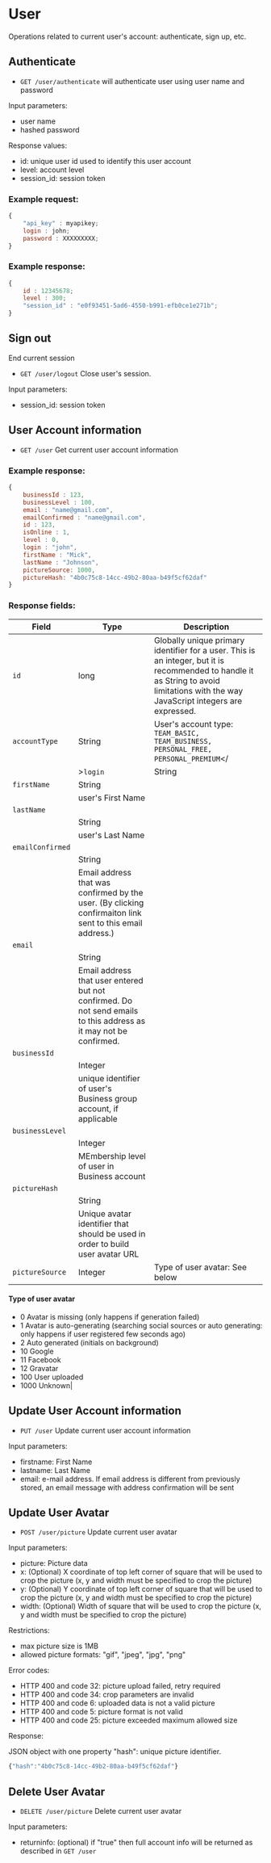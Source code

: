 # User

Operations related to current user's account: authenticate, sign up, etc.

## Authenticate


* `GET /user/authenticate` will authenticate user using user name and password

Input parameters:
* user name
* hashed password

Response values:

* id: unique user id used to identify this user account
* level: account level
* session_id: session token

### Example request:

```js
{
    "api_key" : myapikey;
    login : john;
    password : XXXXXXXXX;
}
```

### Example response:

```js
{
    id : 12345678;
    level : 300;
    "session_id" : "e0f93451-5ad6-4550-b991-efb0ce1e271b";
}
```


## Sign out

End current session

* `GET /user/logout` Close user's session.

Input parameters:
* session_id: session token


## User Account information

* `GET /user`  Get current user account information

### Example response:

```js
{
    businessId : 123,
    businessLevel : 100,
	email : "name@gmail.com",
	emailConfirmed : "name@gmail.com",
	id : 123,
	isOnline : 1,
	level : 0,
	login : "john",
	firstName : "Mick",
	lastName : "Johnson",
	pictureSource: 1000,
	pictureHash: "4b0c75c8-14cc-49b2-80aa-b49f5cf62daf"
}
```

### Response fields:

|Field|Type|Description|
|-----|----|-----------|
|<code>id</code>|long|Globally unique primary identifier for a user. This is an integer, but it is recommended to handle it as String to avoid limitations with the way JavaScript integers are expressed.|
|<code>accountType</code>|String|User's account type: <code>TEAM_BASIC, TEAM_BUSINESS, PERSONAL_FREE, PERSONAL_PREMIUM</code></
    |><code>login</code>|String|user login id|
|<code>firstName</code>|String|
        |user's First Name|
|<code>lastName</code>|
        |String|
        |user's Last Name|
|<code>emailConfirmed</code>|
        |String|
        |Email address that was confirmed by the user. (By clicking confirmaiton link sent to this email address.)|
|<code>email</code>|
        |String|
        |Email address that user entered but not confirmed. Do not send emails to this address as it may not be confirmed.|
|<code>businessId</code>|
        |Integer|
        |unique identifier of user's Business group account, if applicable |
|<code>businessLevel</code>|
        |Integer|
        |MEmbership level of user in Business account|
|<code>pictureHash</code>|
        |String|
        |Unique avatar identifier that should be used in order to build user avatar URL|
|<code>pictureSource</code>|Integer| Type of user avatar: See below 

#### Type of user avatar

* 0 Avatar is missing (only happens if generation failed)
* 1 Avatar is auto-generating (searching social sources or auto generating: only happens if user registered few seconds ago)
* 2 Auto generated (initials on background)
* 10 Google
* 11 Facebook
* 12 Gravatar
* 100 User uploaded
* 1000 Unknown|
    





## Update User Account information

* `PUT /user`  Update current user account information

Input parameters:
* firstname: First Name
* lastname: Last Name
* email: e-mail address. If email address is different from previously stored, an email message with address confirmation will be sent


## Update User Avatar

* `POST /user/picture`  Update current user avatar

Input parameters:
* picture: Picture data
* x: (Optional) X coordinate of top left corner of square that will be used to crop the picture (x, y and width must be specified to crop the picture)
* y: (Optional) Y coordinate of top left corner of square that will be used to crop the picture (x, y and width must be specified to crop the picture)
* width: (Optional) Width of square that will be used to crop the picture (x, y and width must be specified to crop the picture)

Restrictions:
* max picture size is 1MB
* allowed picture formats: "gif", "jpeg", "jpg", "png"

Error codes:
* HTTP 400 and code 32: picture upload failed, retry required
* HTTP 400 and code 34: crop parameters are invalid
* HTTP 400 and code 6: uploaded data is not a valid picture
* HTTP 400 and code 5: picture format is not valid
* HTTP 400 and code 25: picture exceeded maximum allowed size

Response:

JSON object with one property "hash": unique picture identifier.

```js
{"hash":"4b0c75c8-14cc-49b2-80aa-b49f5cf62daf"}
```

## Delete User Avatar

* `DELETE /user/picture`  Delete current user avatar

Input parameters:
* returninfo: (optional) if "true" then full account info will be returned as described in `GET /user`
